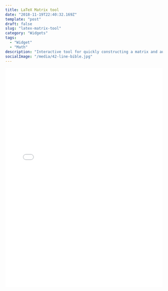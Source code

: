 ```yaml
---
title: LaTeX Matrix tool
date: "2018-11-19T22:40:32.169Z"
template: "post"
draft: false
slug: "latex-matrix-tool"
category: "Widgets"
tags:
  - "Widget"
  - "Math"
description: "Interactive tool for quickly constructing a matrix and automatically generating the LaTeX source code (because typing out matrices in LaTeX gets annoying)"
socialImage: "/media/42-line-bible.jpg"
---
```

<div>
<iframe src="/widgets/matrix" width="100%" height="700px" frameBorder="0">
</iframe>
<div>
